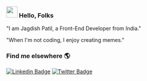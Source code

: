 ### <img src="https://media.giphy.com/media/hvRJCLFzcasrR4ia7z/giphy.gif" width="30px"> Hello, Folks

"I am Jagdish Patil, a Front-End Developer from India."

"When I'm not coding, I enjoy creating memes."

### Find me elsewhere 🌎

[![Linkedin Badge](https://img.shields.io/badge/-LinkedIn-blue?style=flat-square&logo=Linkedin&logoColor=white&link=https://www.linkedin.com/in/jagdish-patil/)](https://www.linkedin.com/in/jagdish-patil/)  [![Twitter Badge](https://img.shields.io/badge/-Twitter-1ca0f1?style=flat-square&labelColor=1ca0f1&logo=twitter&logoColor=white&link=https://twitter.com/_diogorodrigues)](https://twitter.com/jagdishpatil02)
